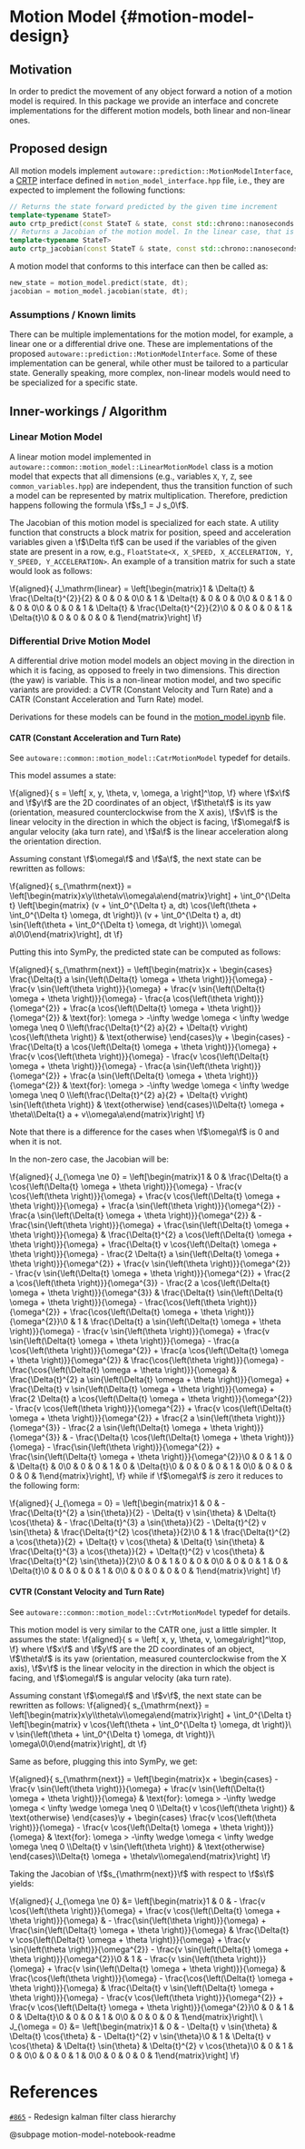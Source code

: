 Motion Model {#motion-model-design}
=============

## Motivation
In order to predict the movement of any object forward a notion of a motion model is required. In
this package we provide an interface and concrete implementations for the different motion models,
both linear and non-linear ones.

## Proposed design

All motion models implement `autoware::prediction::MotionModelInterface`, a
[CRTP](https://en.wikipedia.org/wiki/Curiously_recurring_template_pattern) interface defined in
`motion_model_interface.hpp` file, i.e., they are expected to implement the following functions:

```cpp
// Returns the state forward predicted by the given time increment
template<typename StateT>
auto crtp_predict(const StateT & state, const std::chrono::nanoseconds & dt) const;
// Returns a Jacobian of the motion model. In the linear case, that is equal to a transition matrix.
template<typename StateT>
auto crtp_jacobian(const StateT & state, const std::chrono::nanoseconds & dt) const;
```

A motion model that conforms to this interface can then be called as:

```cpp
new_state = motion_model.predict(state, dt);
jacobian = motion_model.jacobian(state, dt);
```

### Assumptions / Known limits
There can be multiple implementations for the motion model, for example, a linear one or a
differential drive one. These are implementations of the proposed
`autoware::prediction::MotionModelInterface`. Some of these implementation can be general, while
other must be tailored to a particular state. Generally speaking, more complex, non-linear models
would need to be specialized for a specific state.

## Inner-workings / Algorithm

### Linear Motion Model
A linear motion model implemented in `autoware::common::motion_model::LinearMotionModel` class is a motion
model that expects that all dimensions (e.g., variables `X`, `Y`, `Z`, see `common_variables.hpp`)
are independent, thus the transition function of such a model can be represented by matrix
multiplication. Therefore, prediction happens following the formula \f$s_1 = J s_0\f$.

The Jacobian of this motion model is specialized for each state. A utility function that constructs
a block matrix for position, speed and acceleration variables given a \f$\Delta t\f$ can be used if
the variables of the given state are present in a row, e.g., `FloatState<X, X_SPEED, X_ACCELERATION,
Y, Y_SPEED, Y_ACCELERATION>`. An example of a transition matrix for such a state would look as
follows:

\f{aligned}{
J_\mathrm{linear} = \left[\begin{matrix}1 & \Delta{t} & \frac{\Delta{t}^{2}}{2} & 0 & 0 & 0\\0 & 1 & \Delta{t} & 0 & 0 & 0\\0 & 0 & 1 & 0 & 0 & 0\\0 & 0 & 0 & 1 & \Delta{t} & \frac{\Delta{t}^{2}}{2}\\0 & 0 & 0 & 0 & 1 & \Delta{t}\\0 & 0 & 0 & 0 & 0 & 1\end{matrix}\right]
\f}

### Differential Drive Motion Model

A differential drive motion model models an object moving in the direction in which it is facing, as
opposed to freely in two dimensions. This direction (the yaw) is variable. This is a non-linear
motion model, and two specific variants are provided: a CVTR (Constant Velocity and Turn Rate) and a
CATR (Constant Acceleration and Turn Rate) model.

Derivations for these models can be found in the [motion_model.ipynb](https://gitlab.com/autowarefoundation/autoware.auto/AutowareAuto/-/blob/master/src/common/motion_model/notebooks/motion_model.ipynb) file.

#### CATR (Constant Acceleration and Turn Rate)

See `autoware::common::motion_model::CatrMotionModel` typedef for details.

This model assumes a state:

\f{aligned}{
s = \left[ x, y, \theta, v, \omega, a \right]^\top,
\f}
where \f$x\f$ and \f$y\f$ are the 2D coordinates of an object, \f$\theta\f$ is its yaw (orientation,
measured counterclockwise from the X axis), \f$v\f$ is the linear velocity in the direction in which
the object is facing, \f$\omega\f$ is angular velocity (aka turn rate), and \f$a\f$ is the linear
acceleration along the orientation direction.

Assuming constant \f$\omega\f$ and \f$a\f$, the next state can be rewritten as follows:

\f{aligned}{
s_{\mathrm{next}} = \left[\begin{matrix}x\\y\\\theta\\v\\\omega\\a\end{matrix}\right] + \int_0^{\Delta t} \left[\begin{matrix} (v + \int_0^{\Delta t} a, dt) \cos{\left(\theta + \int_0^{\Delta t} \omega, dt \right)}\\ (v + \int_0^{\Delta t} a, dt) \sin{\left(\theta + \int_0^{\Delta t} \omega, dt \right)}\\ \omega\\ a\\0\\0\end{matrix}\right], dt
\f}

Putting this into SymPy, the predicted state can be computed as follows:

\f{aligned}{
s_{\mathrm{next}} = \left[\begin{matrix}x + \begin{cases} \frac{\Delta{t} a \sin{\left(\Delta{t} \omega + \theta \right)}}{\omega} - \frac{v \sin{\left(\theta \right)}}{\omega} + \frac{v \sin{\left(\Delta{t} \omega + \theta \right)}}{\omega} - \frac{a \cos{\left(\theta \right)}}{\omega^{2}} + \frac{a \cos{\left(\Delta{t} \omega + \theta \right)}}{\omega^{2}} & \text{for}\: \omega > -\infty \wedge \omega < \infty \wedge \omega \neq 0 \\\left(\frac{\Delta{t}^{2} a}{2} + \Delta{t} v\right) \cos{\left(\theta \right)} & \text{otherwise} \end{cases}\\y + \begin{cases} - \frac{\Delta{t} a \cos{\left(\Delta{t} \omega + \theta \right)}}{\omega} + \frac{v \cos{\left(\theta \right)}}{\omega} - \frac{v \cos{\left(\Delta{t} \omega + \theta \right)}}{\omega} - \frac{a \sin{\left(\theta \right)}}{\omega^{2}} + \frac{a \sin{\left(\Delta{t} \omega + \theta \right)}}{\omega^{2}} & \text{for}\: \omega > -\infty \wedge \omega < \infty \wedge \omega \neq 0 \\\left(\frac{\Delta{t}^{2} a}{2} + \Delta{t} v\right) \sin{\left(\theta \right)} & \text{otherwise} \end{cases}\\\Delta{t} \omega + \theta\\\Delta{t} a + v\\\omega\\a\end{matrix}\right]
\f}

Note that there is a difference for the cases when \f$\omega\f$ is 0 and when it is not.

In the non-zero case, the Jacobian will be:

\f{aligned}{
J_{\omega \ne 0} = \left[\begin{matrix}1 & 0 & \frac{\Delta{t} a \cos{\left(\Delta{t} \omega + \theta \right)}}{\omega} - \frac{v \cos{\left(\theta \right)}}{\omega} + \frac{v \cos{\left(\Delta{t} \omega + \theta \right)}}{\omega} + \frac{a \sin{\left(\theta \right)}}{\omega^{2}} - \frac{a \sin{\left(\Delta{t} \omega + \theta \right)}}{\omega^{2}} & - \frac{\sin{\left(\theta \right)}}{\omega} + \frac{\sin{\left(\Delta{t} \omega + \theta \right)}}{\omega} & \frac{\Delta{t}^{2} a \cos{\left(\Delta{t} \omega + \theta \right)}}{\omega} + \frac{\Delta{t} v \cos{\left(\Delta{t} \omega + \theta \right)}}{\omega} - \frac{2 \Delta{t} a \sin{\left(\Delta{t} \omega + \theta \right)}}{\omega^{2}} + \frac{v \sin{\left(\theta \right)}}{\omega^{2}} - \frac{v \sin{\left(\Delta{t} \omega + \theta \right)}}{\omega^{2}} + \frac{2 a \cos{\left(\theta \right)}}{\omega^{3}} - \frac{2 a \cos{\left(\Delta{t} \omega + \theta \right)}}{\omega^{3}} & \frac{\Delta{t} \sin{\left(\Delta{t} \omega + \theta \right)}}{\omega} - \frac{\cos{\left(\theta \right)}}{\omega^{2}} + \frac{\cos{\left(\Delta{t} \omega + \theta \right)}}{\omega^{2}}\\0 & 1 & \frac{\Delta{t} a \sin{\left(\Delta{t} \omega + \theta \right)}}{\omega} - \frac{v \sin{\left(\theta \right)}}{\omega} + \frac{v \sin{\left(\Delta{t} \omega + \theta \right)}}{\omega} - \frac{a \cos{\left(\theta \right)}}{\omega^{2}} + \frac{a \cos{\left(\Delta{t} \omega + \theta \right)}}{\omega^{2}} & \frac{\cos{\left(\theta \right)}}{\omega} - \frac{\cos{\left(\Delta{t} \omega + \theta \right)}}{\omega} & \frac{\Delta{t}^{2} a \sin{\left(\Delta{t} \omega + \theta \right)}}{\omega} + \frac{\Delta{t} v \sin{\left(\Delta{t} \omega + \theta \right)}}{\omega} + \frac{2 \Delta{t} a \cos{\left(\Delta{t} \omega + \theta \right)}}{\omega^{2}} - \frac{v \cos{\left(\theta \right)}}{\omega^{2}} + \frac{v \cos{\left(\Delta{t} \omega + \theta \right)}}{\omega^{2}} + \frac{2 a \sin{\left(\theta \right)}}{\omega^{3}} - \frac{2 a \sin{\left(\Delta{t} \omega + \theta \right)}}{\omega^{3}} & - \frac{\Delta{t} \cos{\left(\Delta{t} \omega + \theta \right)}}{\omega} - \frac{\sin{\left(\theta \right)}}{\omega^{2}} + \frac{\sin{\left(\Delta{t} \omega + \theta \right)}}{\omega^{2}}\\0 & 0 & 1 & 0 & \Delta{t} & 0\\0 & 0 & 0 & 1 & 0 & \Delta{t}\\0 & 0 & 0 & 0 & 1 & 0\\0 & 0 & 0 & 0 & 0 & 1\end{matrix}\right],
\f}
while if \f$\omega\f$ _is_ zero it reduces to the following form:

\f{aligned}{
J_{\omega = 0} = \left[\begin{matrix}1 & 0 & - \frac{\Delta{t}^{2} a \sin{\theta}}{2} - \Delta{t} v \sin{\theta} & \Delta{t} \cos{\theta} & - \frac{\Delta{t}^{3} a \sin{\theta}}{2} - \Delta{t}^{2} v \sin{\theta} & \frac{\Delta{t}^{2} \cos{\theta}}{2}\\0 & 1 & \frac{\Delta{t}^{2} a \cos{\theta}}{2} + \Delta{t} v \cos{\theta} & \Delta{t} \sin{\theta} & \frac{\Delta{t}^{3} a \cos{\theta}}{2} + \Delta{t}^{2} v \cos{\theta} & \frac{\Delta{t}^{2} \sin{\theta}}{2}\\0 & 0 & 1 & 0 & 0 & 0\\0 & 0 & 0 & 1 & 0 & \Delta{t}\\0 & 0 & 0 & 0 & 1 & 0\\0 & 0 & 0 & 0 & 0 & 1\end{matrix}\right]
\f}

#### CVTR (Constant Velocity and Turn Rate)

See `autoware::common::motion_model::CvtrMotionModel` typedef for details.

This motion model is very similar to the CATR one, just a little simpler. It assumes the state:
\f{aligned}{
s = \left[ x, y, \theta, v, \omega\right]^\top,
\f}
where \f$x\f$ and \f$y\f$ are the 2D coordinates of an object, \f$\theta\f$ is its yaw (orientation,
measured counterclockwise from the X axis), \f$v\f$ is the linear velocity in the direction in which
the object is facing, and \f$\omega\f$ is angular velocity (aka turn rate).

Assuming constant \f$\omega\f$ and \f$v\f$, the next state can be rewritten as follows:
\f{aligned}{
s_{\mathrm{next}} = \left[\begin{matrix}x\\y\\\theta\\v\\\omega\end{matrix}\right] + \int_0^{\Delta t} \left[\begin{matrix} v \cos{\left(\theta + \int_0^{\Delta t} \omega, dt \right)}\\ v \sin{\left(\theta + \int_0^{\Delta t} \omega, dt \right)}\\ \omega\\0\\0\end{matrix}\right], dt
\f}

Same as before, plugging this into SymPy, we get:

\f{aligned}{
s_{\mathrm{next}} = \left[\begin{matrix}x + \begin{cases} - \frac{v \sin{\left(\theta \right)}}{\omega} + \frac{v \sin{\left(\Delta{t} \omega + \theta \right)}}{\omega} & \text{for}\: \omega > -\infty \wedge \omega < \infty \wedge \omega \neq 0 \\\Delta{t} v \cos{\left(\theta \right)} & \text{otherwise} \end{cases}\\y + \begin{cases} \frac{v \cos{\left(\theta \right)}}{\omega} - \frac{v \cos{\left(\Delta{t} \omega + \theta \right)}}{\omega} & \text{for}\: \omega > -\infty \wedge \omega < \infty \wedge \omega \neq 0 \\\Delta{t} v \sin{\left(\theta \right)} & \text{otherwise} \end{cases}\\\Delta{t} \omega + \theta\\v\\\omega\end{matrix}\right]
\f}

Taking the Jacobian of \f$s_{\mathrm{next}}\f$ with respect to \f$s\f$ yields:

\f{aligned}{
J_{\omega \ne 0} &= \left[\begin{matrix}1 & 0 & - \frac{v \cos{\left(\theta \right)}}{\omega} + \frac{v \cos{\left(\Delta{t} \omega + \theta \right)}}{\omega} & - \frac{\sin{\left(\theta \right)}}{\omega} + \frac{\sin{\left(\Delta{t} \omega + \theta \right)}}{\omega} & \frac{\Delta{t} v \cos{\left(\Delta{t} \omega + \theta \right)}}{\omega} + \frac{v \sin{\left(\theta \right)}}{\omega^{2}} - \frac{v \sin{\left(\Delta{t} \omega + \theta \right)}}{\omega^{2}}\\0 & 1 & - \frac{v \sin{\left(\theta \right)}}{\omega} + \frac{v \sin{\left(\Delta{t} \omega + \theta \right)}}{\omega} & \frac{\cos{\left(\theta \right)}}{\omega} - \frac{\cos{\left(\Delta{t} \omega + \theta \right)}}{\omega} & \frac{\Delta{t} v \sin{\left(\Delta{t} \omega + \theta \right)}}{\omega} - \frac{v \cos{\left(\theta \right)}}{\omega^{2}} + \frac{v \cos{\left(\Delta{t} \omega + \theta \right)}}{\omega^{2}}\\0 & 0 & 1 & 0 & \Delta{t}\\0 & 0 & 0 & 1 & 0\\0 & 0 & 0 & 0 & 1\end{matrix}\right]\\
\\
J_{\omega = 0} &= \left[\begin{matrix}1 & 0 & - \Delta{t} v \sin{\theta} & \Delta{t} \cos{\theta} & - \Delta{t}^{2} v \sin{\theta}\\0 & 1 & \Delta{t} v \cos{\theta} & \Delta{t} \sin{\theta} & \Delta{t}^{2} v \cos{\theta}\\0 & 0 & 1 & 0 & 0\\0 & 0 & 0 & 1 & 0\\0 & 0 & 0 & 0 & 1\end{matrix}\right]
\f}



# References

[`#865`](https://gitlab.com/autowarefoundation/autoware.auto/AutowareAuto/-/issues/865) - Redesign kalman filter class hierarchy

@subpage motion-model-notebook-readme
